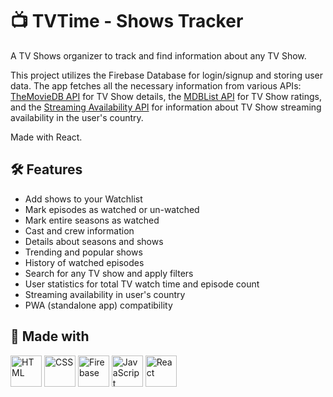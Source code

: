 # 📺 TVTime - Shows Tracker

A TV Shows organizer to track and find information about any TV Show.

This project utilizes the Firebase Database for login/signup and storing user data. The app fetches all the necessary information from various APIs: [TheMovieDB API](https://www.themoviedb.org/documentation/api) for TV Show details, the [MDBList API](https://rapidapi.com/linaspurinis/api/mdblist/) for TV Show ratings, and the [Streaming Availability API](https://rapidapi.com/movie-of-the-night-movie-of-the-night-default/api/streaming-availability) for information about TV Show streaming availability in the user's country.

Made with React.

## 🛠️ Features

- Add shows to your Watchlist
- Mark episodes as watched or un-watched
- Mark entire seasons as watched
- Cast and crew information
- Details about seasons and shows
- Trending and popular shows
- History of watched episodes
- Search for any TV show and apply filters
- User statistics for total TV watch time and episode count
- Streaming availability in user's country
- PWA (standalone app) compatibility

## 🚧 Made with

<div >
	<img width="50" src="https://user-images.githubusercontent.com/25181517/192158954-f88b5814-d510-4564-b285-dff7d6400dad.png" alt="HTML" title="HTML"/>
	<img width="50" src="https://user-images.githubusercontent.com/25181517/183898674-75a4a1b1-f960-4ea9-abcb-637170a00a75.png" alt="CSS" title="CSS"/>
	<img width="50" src="https://user-images.githubusercontent.com/25181517/189716855-2c69ca7a-5149-4647-936d-780610911353.png" alt="Firebase" title="Firebase"/>
	<img width="50" src="https://user-images.githubusercontent.com/25181517/117447155-6a868a00-af3d-11eb-9cfe-245df15c9f3f.png" alt="JavaScript" title="JavaScript"/>
	<img width="50" src="https://user-images.githubusercontent.com/25181517/183897015-94a058a6-b86e-4e42-a37f-bf92061753e5.png" alt="React" title="React"/>
</div>
